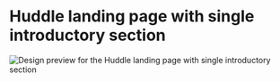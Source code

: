 # Huddle landing page with single introductory section

![Design preview for the Huddle landing page with single introductory section](./design/desktop-preview.jpg)
